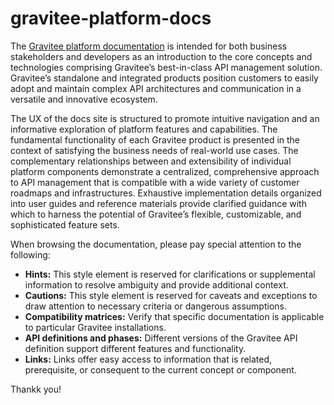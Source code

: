 # gravitee-platform-docs

The [Gravitee platform documentation](https://documentation.gravitee.io/platform-overview/) is intended for both business stakeholders and developers as an introduction to the core concepts and technologies comprising Gravitee’s best-in-class API management solution. Gravitee’s standalone and integrated products position customers to easily adopt and maintain complex API architectures and communication in a versatile and innovative ecosystem.

The UX of the docs site is structured to promote intuitive navigation and an informative exploration of platform features and capabilities. The fundamental functionality of each Gravitee product is presented in the context of satisfying the business needs of real-world use cases. The complementary relationships between and extensibility of individual platform components demonstrate a centralized, comprehensive approach to API management that is compatible with a wide variety of customer roadmaps and infrastructures. Exhaustive implementation details organized into user guides and reference materials provide clarified guidance with which to harness the potential of Gravitee’s flexible, customizable, and sophisticated feature sets. 

When browsing the documentation, please pay special attention to the following:
- **Hints:** This style element is reserved for clarifications or supplemental information to resolve ambiguity and provide additional context.
- **Cautions:** This style element is reserved for caveats and exceptions to draw attention to necessary criteria or dangerous assumptions.
- **Compatibility matrices:** Verify that specific documentation is applicable to particular Gravitee installations.
- **API definitions and phases:** Different versions of the Gravitee API definition support different features and functionality.
- **Links:** Links offer easy access to information that is related, prerequisite, or consequent to the current concept or component.

Thankk you!